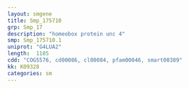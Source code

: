 ```yaml
---
layout: smgene
title: Smp_175710
grp: Smp_17
description: "homeobox protein unc 4"
smp: Smp_175710.1
uniprot: "G4LUA2"
length:  1185
cdd: "COG5576, cd00086, cl00084, pfam00046, smart00389"
kk: K09328
categories: sm
---
```

